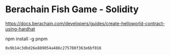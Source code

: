 # Berachain Fish Game - Solidity

https://docs.berachain.com/developers/guides/create-helloworld-contract-using-hardhat

npm install -g pnpm

```
0x9b14c3dbd26e889054a486c275708f363e6bf016
```

